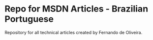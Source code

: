 # Repo for MSDN Articles - Brazilian Portuguese
Repository for all technical articles created by Fernando de Oliveira.
